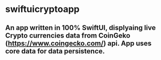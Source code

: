 # swiftuicryptoapp
## An app written in 100% SwiftUI, displyaing live Crypto currencies data from CoinGeko (https://www.coingecko.com/) api. App uses core data for data persistence. 
